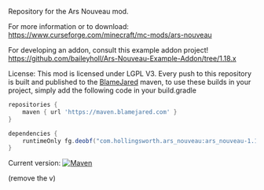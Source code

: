 Repository for the Ars Nouveau mod.

For more information or to download: https://www.curseforge.com/minecraft/mc-mods/ars-nouveau

For developing an addon, consult this example addon project! https://github.com/baileyholl/Ars-Nouveau-Example-Addon/tree/1.18.x

License: This mod is licensed under LGPL V3.
Every push to this repository is built and published to the [BlameJared](https://maven.blamejared.com) maven, to use these builds in your project, simply add the following code in your build.gradle

```gradle
repositories {
    maven { url 'https://maven.blamejared.com' }
}

dependencies {
    runtimeOnly fg.deobf("com.hollingsworth.ars_nouveau:ars_nouveau-1.18.2:[VERSION]")
}
```
Current version: 
 [![Maven](https://img.shields.io/maven-metadata/v?label=&color=C71A36&metadataUrl=https%3A%2F%2Fmaven.blamejared.com%2Fcom%2Fhollingsworth%2Fars_nouveau%2Fars_nouveau-1.18.2%2Fmaven-metadata.xml&style=flat-square)](https://maven.blamejared.com/com/hollingsworth/ars_nouveau/ars_nouveau-1.18.2/)
 
(remove the v)
